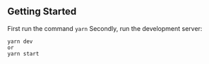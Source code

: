 ## Getting Started

First run the command `yarn`
Secondly, run the development server:

```
yarn dev
or
yarn start
```
